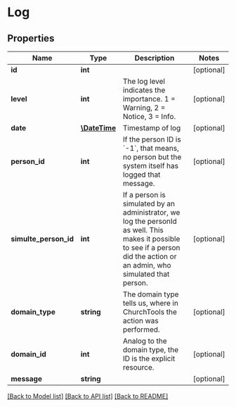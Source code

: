 # Log

## Properties
Name | Type | Description | Notes
------------ | ------------- | ------------- | -------------
**id** | **int** |  | [optional] 
**level** | **int** | The log level indicates the importance. 1 &#x3D; Warning, 2 &#x3D; Notice, 3 &#x3D; Info. | [optional] 
**date** | [**\DateTime**](\DateTime.md) | Timestamp of log | [optional] 
**person_id** | **int** | If the person ID is &#x60;-1&#x60;, that means, no person but the system itself has logged that message. | [optional] 
**simulte_person_id** | **int** | If a person is simulated by an administrator, we log the personId as well. This makes it possible to see if a person did the action or an admin, who simulated that person. | [optional] 
**domain_type** | **string** | The domain type tells us, where in ChurchTools the action was performed. | [optional] 
**domain_id** | **int** | Analog to the domain type, the ID is the explicit resource. | [optional] 
**message** | **string** |  | [optional] 

[[Back to Model list]](../../README.md#documentation-for-models) [[Back to API list]](../../README.md#documentation-for-api-endpoints) [[Back to README]](../../README.md)

